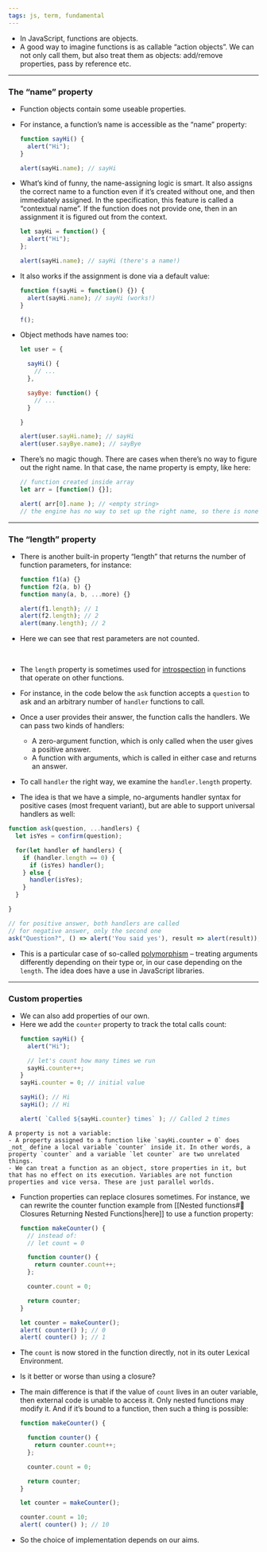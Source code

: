 ```yaml
---
tags: js, term, fundamental
---
```


- In JavaScript, functions are objects. 
- A good way to imagine functions is as callable “action objects”. We can not only call them, but also treat them as objects: add/remove properties, pass by reference etc.

---

### The “name” property

- Function objects contain some useable properties.
- For instance, a function’s name is accessible as the “name” property:
	```js
	function sayHi() {
	  alert("Hi");
	}
	
	alert(sayHi.name); // sayHi
	```

- What’s kind of funny, the name-assigning logic is smart. It also assigns the correct name to a function even if it’s created without one, and then immediately assigned. In the specification, this feature is called a “contextual name”. If the function does not provide one, then in an assignment it is figured out from the context.
	```js
	let sayHi = function() {
	  alert("Hi");
	};
	
	alert(sayHi.name); // sayHi (there's a name!)
	```

- It also works if the assignment is done via a default value:
	```js
	function f(sayHi = function() {}) {
	  alert(sayHi.name); // sayHi (works!)
	}
	
	f();
	```

- Object methods have names too:
	```js
	let user = {
	
	  sayHi() {
	    // ...
	  },
	
	  sayBye: function() {
	    // ...
	  }
	
	}
	
	alert(user.sayHi.name); // sayHi
	alert(user.sayBye.name); // sayBye
	```

- There’s no magic though. There are cases when there’s no way to figure out the right name. In that case, the name property is empty, like here:
	```js
	// function created inside array
	let arr = [function() {}];
	
	alert( arr[0].name ); // <empty string>
	// the engine has no way to set up the right name, so there is none
	```


---

### The “length” property

- There is another built-in property “length” that returns the number of function parameters, for instance:
	```js
	function f1(a) {}
	function f2(a, b) {}
	function many(a, b, ...more) {}
	
	alert(f1.length); // 1
	alert(f2.length); // 2
	alert(many.length); // 2
	```

- Here we can see that rest parameters are not counted.

</br>

- The `length` property is sometimes used for [introspection](https://en.wikipedia.org/wiki/Type_introspection) in functions that operate on other functions.
- For instance, in the code below the `ask` function accepts a `question` to ask and an arbitrary number of `handler` functions to call.
- Once a user provides their answer, the function calls the handlers. We can pass two kinds of handlers:
	- A zero-argument function, which is only called when the user gives a positive answer.
	- A function with arguments, which is called in either case and returns an answer.

- To call `handler` the right way, we examine the `handler.length` property.
- The idea is that we have a simple, no-arguments handler syntax for positive cases (most frequent variant), but are able to support universal handlers as well:
```js
function ask(question, ...handlers) {
  let isYes = confirm(question);

  for(let handler of handlers) {
    if (handler.length == 0) {
      if (isYes) handler();
    } else {
      handler(isYes);
    }
  }

}

// for positive answer, both handlers are called
// for negative answer, only the second one
ask("Question?", () => alert('You said yes'), result => alert(result));
```

- This is a particular case of so-called [polymorphism](https://en.wikipedia.org/wiki/Polymorphism_\(computer_science\)) – treating arguments differently depending on their type or, in our case depending on the `length`. The idea does have a use in JavaScript libraries.

---

### Custom properties

- We can also add properties of our own.
- Here we add the `counter` property to track the total calls count:
	```js
	function sayHi() {
	  alert("Hi");
	
	  // let's count how many times we run
	  sayHi.counter++;
	}
	sayHi.counter = 0; // initial value
	
	sayHi(); // Hi
	sayHi(); // Hi
	
	alert( `Called ${sayHi.counter} times` ); // Called 2 times
	```

```ad-note
A property is not a variable:
- A property assigned to a function like `sayHi.counter = 0` does _not_ define a local variable `counter` inside it. In other words, a property `counter` and a variable `let counter` are two unrelated things.
- We can treat a function as an object, store properties in it, but that has no effect on its execution. Variables are not function properties and vice versa. These are just parallel worlds.
```
- Function properties can replace closures sometimes. For instance, we can rewrite the counter function example from [[Nested functions#🔐 Closures Returning Nested Functions|here]] to use a function property:
	```js
	function makeCounter() {
	  // instead of:
	  // let count = 0
	
	  function counter() {
	    return counter.count++;
	  };
	
	  counter.count = 0;
	
	  return counter;
	}
	
	let counter = makeCounter();
	alert( counter() ); // 0
	alert( counter() ); // 1
	```

- The `count` is now stored in the function directly, not in its outer Lexical Environment.
- Is it better or worse than using a closure?
- The main difference is that if the value of `count` lives in an outer variable, then external code is unable to access it. Only nested functions may modify it. And if it’s bound to a function, then such a thing is possible:
	```js
	function makeCounter() {
	
	  function counter() {
	    return counter.count++;
	  };
	
	  counter.count = 0;
	
	  return counter;
	}
	
	let counter = makeCounter();
	
	counter.count = 10;
	alert( counter() ); // 10
	```

- So the choice of implementation depends on our aims.